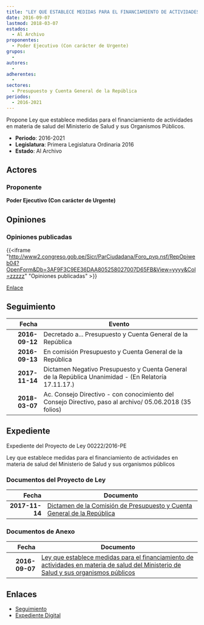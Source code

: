 ```yaml
---
title: "LEY QUE ESTABLECE MEDIDAS PARA EL FINANCIAMIENTO DE ACTIVIDADES EN MATERIA DE SALUD DEL MINISTERIO DE SALUD Y SUS ORGANISMOS PÚBLICOS"
date: 2016-09-07
lastmod: 2018-03-07
estados: 
  - Al Archivo
proponentes: 
  - Poder Ejecutivo (Con carácter de Urgente)
grupos: 
  - 
autores: 
  - 
adherentes: 
  - 
sectores: 
  - Presupuesto y Cuenta General de la República
periodos: 
  - 2016-2021
---
```


Propone Ley que establece medidas para el financiamiento de actividades en materia de salud del Ministerio de Salud y sus Organismos Públicos.

- **Periodo**: 2016-2021
- **Legislatura**: Primera Legislatura Ordinaria 2016
- **Estado**: Al Archivo

## Actores

### Proponente

**Poder Ejecutivo (Con carácter de Urgente)**


## Opiniones

### Opiniones publicadas

{{<iframe "http://www2.congreso.gob.pe/Sicr/ParCiudadana/Foro_pvp.nsf/RepOpiweb04?OpenForm&Db=3AF9F3C9EE36DAA805258027007D65FB&View=yyyy&Col=zzzzz" "Opiniones publicadas" >}}

[Enlace](http://www2.congreso.gob.pe/Sicr/ParCiudadana/Foro_pvp.nsf/RepOpiweb04?OpenForm&Db=3AF9F3C9EE36DAA805258027007D65FB&View=yyyy&Col=zzzzz)

## Seguimiento

| Fecha | Evento |
|------:|--------|
| **2016-09-12** | Decretado a... Presupuesto y Cuenta General de la República|
| **2016-09-13** | En comisión Presupuesto y Cuenta General de la República|
| **2017-11-14** | Dictamen Negativo Presupuesto y Cuenta General de la República Unanimidad - (En Relatoría 17.11.17.)|
| **2018-03-07** | Ac. Consejo Directivo - con conocimiento del Consejo Directivo, paso al archivo/ 05.06.2018 (35 folios)|


## Expediente

Expediente del Proyecto de Ley 00222/2016-PE

Ley que establece medidas para el financiamiento de actividades en materia de salud del Ministerio de Salud y sus organismos públicos


### Documentos del Proyecto de Ley

| Fecha | Documento |
|------:|--------|
| **2017-11-14** | [Dictamen de la Comisión de Presupuesto y Cuenta General de la República](http://www.leyes.congreso.gob.pe/Documentos/2016_2021/Dictamenes/Proyectos_de_Ley/00222DC17MAY20171114..pdf) |

### Documentos de Anexo

| Fecha | Documento |
|------:|--------|
| **2016-09-07** | [Ley que establece medidas para el financiamiento de actividades en materia de salud del Ministerio de Salud y sus organismos públicos](http://www.leyes.congreso.gob.pe/Documentos/2016_2021/Proyectos_de_Ley_y_de_Resoluciones_Legislativas/PL0022220160907..pdf) |

## Enlaces 

- [Seguimiento](http://www2.congreso.gob.pe/Sicr/TraDocEstProc/CLProLey2016.nsf/f7fff46988ca05b1052578e100829cc7/dfe6232681e5ddd4052581b1007876b7?OpenDocument)
- [Expediente Digital](http://www2.congreso.gob.pehttp://www2.congreso.gob.pe/Sicr/TraDocEstProc/CLProLey2016.nsf/f7fff46988ca05b1052578e100829cc7/dfe6232681e5ddd4052581b1007876b7?OpenDocument&Click=05257FB7005EB655.eb71d0cf91d8294e05256cdf006b5706/$Body/0.1C6C)

